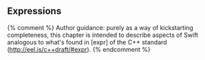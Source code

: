 ---
---

## Expressions

{% comment %}
Author guidance: purely as a way of kickstarting completeness, this chapter
is intended to describe aspects of Swift analogous to what's found in 
[expr] of the C++ standard (http://eel.is/c++draft/#expr).
{% endcomment %}
